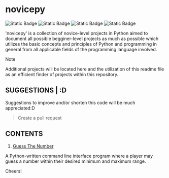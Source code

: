 # novicepy
![Static Badge](https://img.shields.io/badge/python%203.12.4-yellow?style=for-the-badge&logo=Python)
![Static Badge](https://img.shields.io/badge/on%20works-red?style=for-the-badge&logo=Pytest)
![Static Badge](https://img.shields.io/badge/made%20in%20windows-blue?style=for-the-badge&logo=Windows)
![Static Badge](https://img.shields.io/badge/open%20for%20pulls-black?style=for-the-badge&logo=GitHub)

'novicepy' is a collection of novice-level projects in Python aimed to document all possible begginer-level projects as much as possible which utilizes the basic concepts and principles of Python and programming in general from all applicable fields of the programming language involved.

> [!NOTE]
> Additional projects will be located here and the utilization of this readme file as an efficient finder of projects within this repository.

## SUGGESTIONS | :D
Suggestions to improve and/or shorten this code will be much appreciated:D
> Create a pull request

## CONTENTS
1. [Guess The Number](https://github.com/vldfrts/novicepy/blob/main/guess_the_number.py)

A Python-written command line interface program where a player may guess a number within their desired minimum and maximum range.

Cheers!
